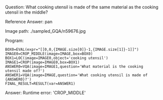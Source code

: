 Question: What cooking utensil is made of the same material as the cooking utensil in the middle?

Reference Answer: pan

Image path: ./sampled_GQA/n59676.jpg

Program:

```
BOX0=EVAL(expr="[[0,0,{IMAGE.size[0]}-1,{IMAGE.size[1]}-1]]")
IMAGE0=CROP_MIDDLE(image=IMAGE,box=BOX0)
BOX1=LOC(image=IMAGE0,object='cooking utensil')
IMAGE1=CROP(image=IMAGE0,box=BOX1)
ANSWER0=VQA(image=IMAGE1,question='What material is the cooking utensil made of?')
ANSWER1=VQA(image=IMAGE,question='What cooking utensil is made of {ANSWER0}?')
FINAL_RESULT=RESULT(var=ANSWER1)
```
Answer: Runtime error: 'CROP_MIDDLE'

